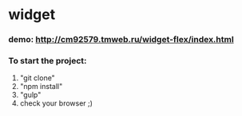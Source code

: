 # widget
### demo: http://cm92579.tmweb.ru/widget-flex/index.html

### To start the project:

1) "git clone" 
2) "npm install"
3) "gulp"
4) check your browser ;)
